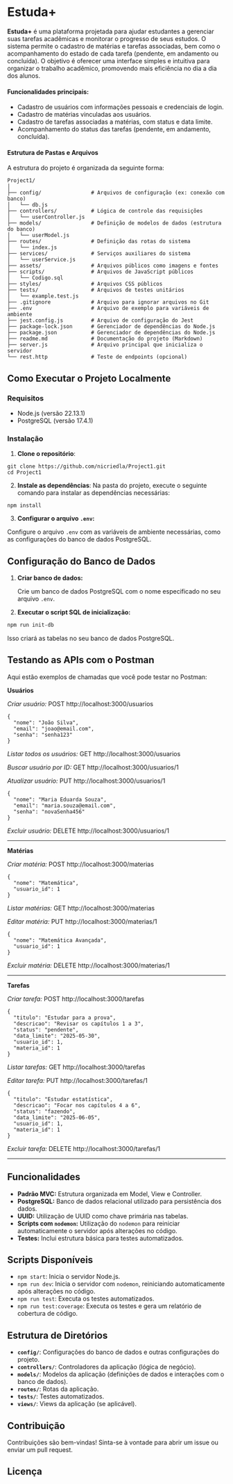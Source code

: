 # Estuda+

**Estuda+** é uma plataforma projetada para ajudar estudantes a gerenciar suas tarefas acadêmicas e monitorar o progresso de seus estudos. O sistema permite o cadastro de matérias e tarefas associadas, bem como o acompanhamento do estado de cada tarefa (pendente, em andamento ou concluída). O objetivo é oferecer uma interface simples e intuitiva para organizar o trabalho acadêmico, promovendo mais eficiência no dia a dia dos alunos.


#### Funcionalidades principais:
- Cadastro de usuários com informações pessoais e credenciais de login.
- Cadastro de matérias vinculadas aos usuários.
- Cadastro de tarefas associadas a matérias, com status e data limite.
- Acompanhamento do status das tarefas (pendente, em andamento, concluída).

#### Estrutura de Pastas e Arquivos

A estrutura do projeto é organizada da seguinte forma:



```
Project1/
│
├── config/                # Arquivos de configuração (ex: conexão com banco)
│   └── db.js
├── controllers/           # Lógica de controle das requisições
│   └── userController.js
├── models/                # Definição de modelos de dados (estrutura do banco)
│   └── userModel.js
├── routes/                # Definição das rotas do sistema
│   └── index.js
├── services/              # Serviços auxiliares do sistema
│   └── userService.js
├── assets/                # Arquivos públicos como imagens e fontes
├── scripts/               # Arquivos de JavaScript públicos
│   └── Codigo.sql
├── styles/                # Arquivos CSS públicos
├── tests/                 # Arquivos de testes unitários
│   └── example.test.js
├── .gitignore             # Arquivo para ignorar arquivos no Git
├── .env                   # Arquivo de exemplo para variáveis de ambiente
├── jest.config.js         # Arquivo de configuração do Jest
├── package-lock.json      # Gerenciador de dependências do Node.js
├── package.json           # Gerenciador de dependências do Node.js
├── readme.md              # Documentação do projeto (Markdown)
├── server.js              # Arquivo principal que inicializa o servidor
└── rest.http              # Teste de endpoints (opcional)

```


## Como Executar o Projeto Localmente

### Requisitos

- Node.js (versão 22.13.1)
- PostgreSQL (versão 17.4.1)

### Instalação

1. **Clone o repositório**:

```
git clone https://github.com/nicriedla/Project1.git
cd Project1
```

2. **Instale as dependências**:
Na pasta do projeto, execute o seguinte comando para instalar as dependências necessárias:

```
npm install
```
3. **Configurar o arquivo `.env`:**
    
 Configure o arquivo `.env` com as variáveis de ambiente necessárias, como as configurações do banco de dados PostgreSQL.
    

Configuração do Banco de Dados
------------------------------

1. **Criar banco de dados:**
    
    Crie um banco de dados PostgreSQL com o nome especificado no seu arquivo `.env`.
    
2. **Executar o script SQL de inicialização:**
    
```bash
npm run init-db
```
    
Isso criará as tabelas no seu banco de dados PostgreSQL.
    
Testando as APIs com o Postman
------------------------------

Aqui estão exemplos de chamadas que você pode testar no Postman:

**Usuários**

*Criar usuário:* POST http://localhost:3000/usuarios
```
{
  "nome": "João Silva",
  "email": "joao@email.com",
  "senha": "senha123"
}
```

*Listar todos os usuários:* GET http://localhost:3000/usuarios

*Buscar usuário por ID:* GET http://localhost:3000/usuarios/1

*Atualizar usuário:* PUT http://localhost:3000/usuarios/1
```
{
  "nome": "Maria Eduarda Souza",
  "email": "maria.souza@email.com",
  "senha": "novaSenha456"
}
```

*Excluir usuário:* DELETE http://localhost:3000/usuarios/1

--- 

**Matérias**

*Criar matéria:* POST http://localhost:3000/materias
```
{
  "nome": "Matemática",
  "usuario_id": 1
}
```

*Listar matérias:* GET http://localhost:3000/materias

*Editar matéria:* PUT http://localhost:3000/materias/1
```
{
  "nome": "Matemática Avançada",
  "usuario_id": 1
}
```

*Excluir matéria:* DELETE http://localhost:3000/materias/1

---

**Tarefas**

*Criar tarefa:* POST http://localhost:3000/tarefas
```
{
  "titulo": "Estudar para a prova",
  "descricao": "Revisar os capítulos 1 a 3",
  "status": "pendente",
  "data_limite": "2025-05-30",
  "usuario_id": 1,
  "materia_id": 1
}
```

*Listar tarefas:* GET http://localhost:3000/tarefas

*Editar tarefa:* PUT http://localhost:3000/tarefas/1
```
{
  "titulo": "Estudar estatística",
  "descricao": "Focar nos capítulos 4 a 6",
  "status": "fazendo",
  "data_limite": "2025-06-05",
  "usuario_id": 1,
  "materia_id": 1
}
```

*Excluir tarefa:* DELETE http://localhost:3000/tarefas/1

---

Funcionalidades
---------------

* **Padrão MVC:** Estrutura organizada em Model, View e Controller.
* **PostgreSQL:** Banco de dados relacional utilizado para persistência dos dados.
* **UUID:** Utilização de UUID como chave primária nas tabelas.
* **Scripts com `nodemon`:** Utilização do `nodemon` para reiniciar automaticamente o servidor após alterações no código.
* **Testes:** Inclui estrutura básica para testes automatizados.

Scripts Disponíveis
-------------------

* `npm start`: Inicia o servidor Node.js.
* `npm run dev`: Inicia o servidor com `nodemon`, reiniciando automaticamente após alterações no código.
* `npm run test`: Executa os testes automatizados.
* `npm run test:coverage`: Executa os testes e gera um relatório de cobertura de código.

Estrutura de Diretórios
-----------------------

* **`config/`**: Configurações do banco de dados e outras configurações do projeto.
* **`controllers/`**: Controladores da aplicação (lógica de negócio).
* **`models/`**: Modelos da aplicação (definições de dados e interações com o banco de dados).
* **`routes/`**: Rotas da aplicação.
* **`tests/`**: Testes automatizados.
* **`views/`**: Views da aplicação (se aplicável).

Contribuição
------------

Contribuições são bem-vindas! Sinta-se à vontade para abrir um issue ou enviar um pull request.

Licença
-------